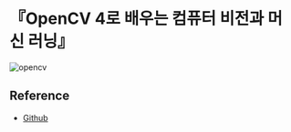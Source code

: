# 『OpenCV 4로 배우는 컴퓨터 비전과 머신 러닝』

![opencv](https://github.com/YuSkyBlue/Computer-Vision-OpenCV/assets/70245821/b0cf44e3-1884-4d78-9b4f-e6a1ac0679f9)


## Reference
- <a href="https://github.com/sunkyoo/opencv4cvml">Github</a>
